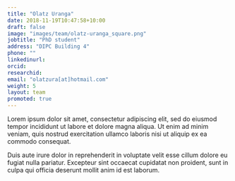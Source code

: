 ```yaml
---
title: "Olatz Uranga"
date: 2018-11-19T10:47:58+10:00
draft: false
image: "images/team/olatz-uranga_square.png"
jobtitle: "PhD student"
address: "DIPC Building 4"
phone: ""
linkedinurl:
orcid:
researchid:
email: "olatzura[at]hotmail.com"
weight: 5
layout: team
promoted: true
---
```


Lorem ipsum dolor sit amet, consectetur adipiscing elit, sed do eiusmod tempor incididunt ut labore et dolore magna aliqua. Ut enim ad minim veniam, quis nostrud exercitation ullamco laboris nisi ut aliquip ex ea commodo consequat.

Duis aute irure dolor in reprehenderit in voluptate velit esse cillum dolore eu fugiat nulla pariatur. Excepteur sint occaecat cupidatat non proident, sunt in culpa qui officia deserunt mollit anim id est laborum.
